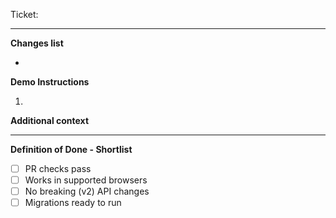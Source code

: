 Ticket: <ticket id>

---

**Changes list**

- 

**Demo Instructions**

1. 

**Additional context**

---

**Definition of Done - Shortlist**

- [ ] PR checks pass
- [ ] Works in supported browsers
- [ ] No breaking (v2) API changes
- [ ] Migrations ready to run
